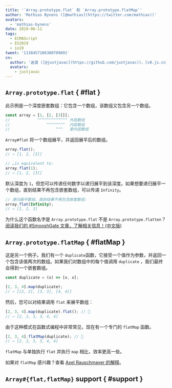 ```yaml
---
title: '`Array.prototype.flat` 和 `Array.prototype.flatMap`'
author: 'Mathias Bynens ([@mathias](https://twitter.com/mathias))'
avatars:
  - 'mathias-bynens'
date: 2019-06-11
tags:
  - ECMAScript
  - ES2019
  - io19
tweet: '1138457106380709891'
cn:
  author: '迷渡 ([@justjavac](https://github.com/justjavac))，[v8.js.cn](https://v8.js.cn) 站长'
  avatars:
    - justjavac
---
```

## `Array.prototype.flat` { #flat }

此示例是一个深度嵌套数组：它包含一个数组，该数组又包含另一个数组。

```js
const array = [1, [2, [3]]];
//            ^^^^^^^^^^^^^ 外层数组
//                ^^^^^^^^  内层数组
//                    ^^^   更内层数组
```

`Array#flat` 将一个数组展平，并返回展平后的数组。

```js
array.flat();
// → [1, 2, [3]]

// …is equivalent to:
array.flat(1);
// → [1, 2, [3]]
```

默认深度为 `1`，但您可以传递任何数字以递归展平到该深度。如果想要递归展平一个数组，直到结果不再包含嵌套数组，可以传递 `Infinity`。

```js
// 递归展平数组，直到结果不再包含嵌套数组:
array.flat(Infinity);
// → [1, 2, 3]
```

为什么这个函数名字是 `Array.prototype.flat` 不是 `Array.prototype.flatten`？[阅读我们的 #SmooshGate 文章，了解相关信息！](https://developers.google.com/web/updates/2018/03/smooshgate)([中文版](https://zhuanlan.zhihu.com/p/34741293))

## `Array.prototype.flatMap` { #flatMap }

这是另一个例子。我们有一个 `duplicate`函数，它接受一个值作为参数，并返回一个包含该值两次的数组。如果我们对数组中的每个值调用 `duplicate` ，我们最终会得到一个嵌套数组。

```js
const duplicate = (x) => [x, x];

[2, 3, 4].map(duplicate);
// → [[2, 2], [3, 3], [4, 4]]
```

然后，您可以对结果调用 `flat` 来展平数组：

```js
[2, 3, 4].map(duplicate).flat(); // 🐌
// → [2, 2, 3, 3, 4, 4]
```

由于这种模式在函数式编程中非常常见，现在有一个专门的 `flatMap` 函数。

```js
[2, 3, 4].flatMap(duplicate); // 🚀
// → [2, 2, 3, 3, 4, 4]
```

`flatMap` 与单独执行 `flat` 并执行 `map` 相比，效率更高一些。

如果对 `flatMap` 感兴趣？查看 [Axel Rauschmayer 的解释](https://exploringjs.com/impatient-js/ch_arrays.html#flatmap-mapping-to-zero-or-more-values)。

## `Array#{flat,flatMap}` support { #support }

<feature-support chrome="69 /blog/v8-release-69#javascript-language-features"
                 firefox="62"
                 safari="12"
                 nodejs="11"
                 babel="yes"></feature-support>
